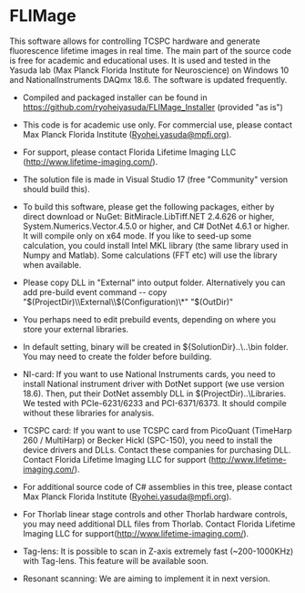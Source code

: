 # FLIMage
This software allows for controlling TCSPC hardware and generate fluorescence lifetime images in real time. The main part of the source code is free for academic and educational uses. It is used and tested in the Yasuda lab (Max Planck Florida Institute for Neuroscience) on Windows 10 and NationalInstruments DAQmx 18.6. The software is updated frequently. 

* Compiled and packaged installer can be found in  https://github.com/ryoheiyasuda/FLIMage_Installer (provided "as is")

* This code is for academic use only. For commercial use, please contact Max Planck Florida Institute (Ryohei.yasuda@mpfi.org). 

* For support, please contact Florida Lifetime Imaging LLC (http://www.lifetime-imaging.com/).

* The solution file is made in Visual Studio 17 (free "Community" version should build this).

* To build this software, please get the following packages, either by direct download or NuGet: BitMiracle.LibTiff.NET 2.4.626 or higher, System.Numerics.Vector.4.5.0 or higher, and C# DotNet 4.6.1 or higher. It will compile only on x64 mode. If you like to seed-up some calculation, you could install Intel MKL library (the same library used in Numpy and Matlab). Some calculations (FFT etc) will use the library when available.

* Please copy DLL in "External" into output folder. Alternatively you can add pre-build event command -- copy "$(ProjectDir)\\External\\$(Configuration)\\*" "$(OutDir)"

* You perhaps need to edit prebuild events, depending on where you store your external libraries.

* In default setting, binary will be created in ${SolutionDir}..\\..\\bin folder. You may need to create the folder before building.

* NI-card: If you want to use National Instruments cards, you need to install National instrument driver with DotNet support (we use version 18.6). Then, put their DotNet assembly DLL in $(ProjectDir)..\\Libraries. We tested with PCIe-6231/6233 and PCI-6371/6373. It should compile without these libraries for analysis. 

* TCSPC card: If you want to use TCSPC card from PicoQuant (TimeHarp 260 / MultiHarp) or Becker Hickl (SPC-150), you need to install the device drivers and DLLs. Contact these companies for purchasing DLL. Contact Florida Lifetime Imaging LLC for support (http://www.lifetime-imaging.com/). 

* For additional source code of C# assemblies in this tree, please contact Max Planck Florida Institute (Ryohei.yasuda@mpfi.org).

* For Thorlab linear stage controls and other Thorlab hardware controls, you may need additional DLL files from Thorlab. Contact Florida Lifetime Imaging LLC for support(http://www.lifetime-imaging.com/).

* Tag-lens: 
It is possible to scan in Z-axis extremely fast (~200-1000KHz) with Tag-lens. This feature will be available soon.

* Resonant scanning:
We are aiming to implement it in next version.


